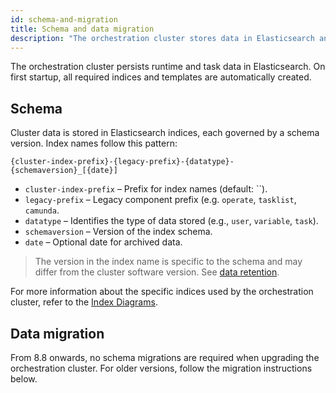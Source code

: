 ```yaml
---
id: schema-and-migration
title: Schema and data migration
description: "The orchestration cluster stores data in Elasticsearch and provides tools to manage schema and migrations."
---
```


The orchestration cluster persists runtime and task data in Elasticsearch. On first startup, all required indices and templates are automatically created.

## Schema

Cluster data is stored in Elasticsearch indices, each governed by a schema version. Index names follow this pattern:

```
{cluster-index-prefix}-{legacy-prefix}-{datatype}-{schemaversion}_[{date}]
```

- `cluster-index-prefix` – Prefix for index names (default: ``).
- `legacy-prefix` – Legacy component prefix (e.g. `operate`, `tasklist`, `camunda`.
- `datatype` – Identifies the type of data stored (e.g., `user`, `variable`, `task`).
- `schemaversion` – Version of the index schema.
- `date` – Optional date for archived data.

> The version in the index name is specific to the schema and may differ from the cluster software version. See [data retention](/self-managed/components/orchestration-cluster/core-settings/concepts/data-retention.md).

For more information about the specific indices used by the orchestration cluster, refer to the [Index Diagrams](/self-managed/components/orchestration-cluster/zeebe/exporters/camunda-exporter-indices.md).
## Data migration

From 8.8 onwards, no schema migrations are required when upgrading the orchestration cluster. For older versions, follow the migration instructions below.
